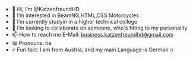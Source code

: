 - 👋 Hi, I’m @KatzenfreundHD
- 👀 I’m interested in BeamNG,HTML,CSS Motorcycles
- 🌱 I’m currently studyin in a higher technical college
- 💞️ I’m looking to collaborate on someone, who's fitting to my personality
- 📫 How to reach me E-Mail: business.katzenfreundhd@gmail.com
- 😄 Pronouns: he
- ⚡ Fun fact: I am from Austria, and my main Language is German :)

<!---
KatzenfreundHD/KatzenfreundHD is a ✨ special ✨ repository because its `README.md` (this file) appears on your GitHub profile.
You can click the Preview link to take a look at your changes.
--->
